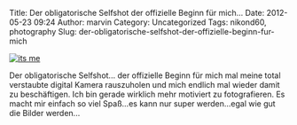 Title: Der obligatorische Selfshot der offizielle Beginn für mich...
Date: 2012-05-23 09:24
Author: marvin
Category: Uncategorized
Tags: nikond60, photography
Slug: der-obligatorische-selfshot-der-offizielle-beginn-fur-mich

[![its me](http://farm8.staticflickr.com/7077/7250552800_4e400b2870_c.jpg)](http://www.flickr.com/photos/marvinxsteadfast/7250552800/ "its me by marvinxsteadfast, on Flickr, via Patr")

Der obligatorische Selfshot... der offizielle Beginn für mich mal meine
total verstaubte digital Kamera rauszuholen und mich endlich mal wieder
damit zu beschäftigen. Ich bin gerade wirklich mehr motiviert zu
fotografieren. Es macht mir einfach so viel Spaß...es kann nur super
werden...egal wie gut die Bilder werden...

